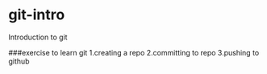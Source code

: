 # git-intro
Introduction to git

###exercise to learn git
1.creating a repo
2.committing to repo
3.pushing to github
